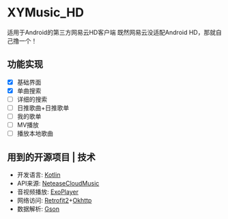 # XYMusic_HD
适用于Android的第三方网易云HD客户端
既然网易云没适配Android HD，那就自己撸一个！

## 功能实现

- [x] 基础界面
- [x] 单曲搜索
- [ ] 详细的搜索
- [ ] 日推歌曲+日推歌单
- [ ] 我的歌单
- [ ] MV播放
- [ ] 播放本地歌曲

## 用到的开源项目 | 技术
- 开发语言: [Kotlin](https://github.com/google/kotlin)
- API来源: [NeteaseCloudMusic](https://github.com/Binaryify/NeteaseCloudMusicApi)
- 音视频播放: [ExoPlayer](https://github.com/google/ExoPlayer)
- 网络访问: [Retrofit2](https://github.com/square/retrofit)+[Okhttp](https://github.com/square/okhttp)
- 数据解析: [Gson](https://github.com/google/gson)
